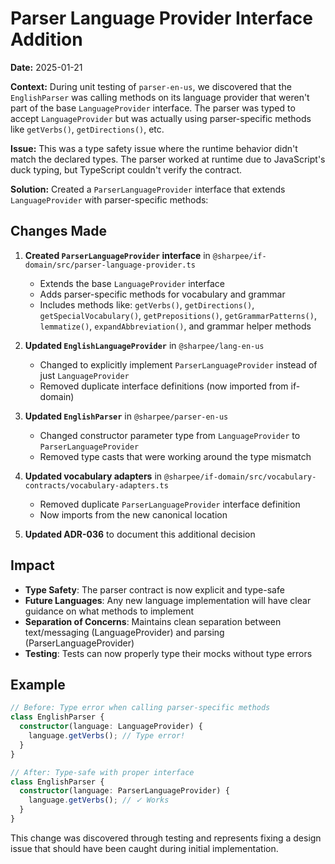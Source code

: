 # Parser Language Provider Interface Addition

**Date:** 2025-01-21

**Context:** During unit testing of `parser-en-us`, we discovered that the `EnglishParser` was calling methods on its language provider that weren't part of the base `LanguageProvider` interface. The parser was typed to accept `LanguageProvider` but was actually using parser-specific methods like `getVerbs()`, `getDirections()`, etc.

**Issue:** This was a type safety issue where the runtime behavior didn't match the declared types. The parser worked at runtime due to JavaScript's duck typing, but TypeScript couldn't verify the contract.

**Solution:** Created a `ParserLanguageProvider` interface that extends `LanguageProvider` with parser-specific methods:

## Changes Made

1. **Created `ParserLanguageProvider` interface** in `@sharpee/if-domain/src/parser-language-provider.ts`
   - Extends the base `LanguageProvider` interface
   - Adds parser-specific methods for vocabulary and grammar
   - Includes methods like: `getVerbs()`, `getDirections()`, `getSpecialVocabulary()`, `getPrepositions()`, `getGrammarPatterns()`, `lemmatize()`, `expandAbbreviation()`, and grammar helper methods

2. **Updated `EnglishLanguageProvider`** in `@sharpee/lang-en-us`
   - Changed to explicitly implement `ParserLanguageProvider` instead of just `LanguageProvider`
   - Removed duplicate interface definitions (now imported from if-domain)

3. **Updated `EnglishParser`** in `@sharpee/parser-en-us`
   - Changed constructor parameter type from `LanguageProvider` to `ParserLanguageProvider`
   - Removed type casts that were working around the type mismatch

4. **Updated vocabulary adapters** in `@sharpee/if-domain/src/vocabulary-contracts/vocabulary-adapters.ts`
   - Removed duplicate `ParserLanguageProvider` interface definition
   - Now imports from the new canonical location

5. **Updated ADR-036** to document this additional decision

## Impact

- **Type Safety**: The parser contract is now explicit and type-safe
- **Future Languages**: Any new language implementation will have clear guidance on what methods to implement
- **Separation of Concerns**: Maintains clean separation between text/messaging (LanguageProvider) and parsing (ParserLanguageProvider)
- **Testing**: Tests can now properly type their mocks without type errors

## Example

```typescript
// Before: Type error when calling parser-specific methods
class EnglishParser {
  constructor(language: LanguageProvider) {
    language.getVerbs(); // Type error!
  }
}

// After: Type-safe with proper interface
class EnglishParser {
  constructor(language: ParserLanguageProvider) {
    language.getVerbs(); // ✓ Works
  }
}
```

This change was discovered through testing and represents fixing a design issue that should have been caught during initial implementation.
